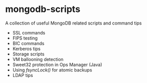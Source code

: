 # mongodb-scripts

A collection of useful MongoDB related scripts and command tips

* SSL commands
* FIPS testing
* BIC commands
* Kerberos tips
* Storage scripts
* VM ballooning detection
* Sweet32 protection in Ops Manager (Java)
* Using _fsyncLock()_ for atomic backups
* LDAP tips
